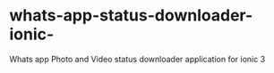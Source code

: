 # whats-app-status-downloader-ionic-
Whats app Photo and Video status downloader application for ionic 3
